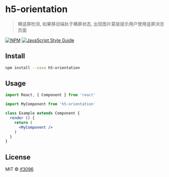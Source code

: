 # h5-orientation

> 横竖屏检测, 如果移动端处于横屏状态, 出现图片蒙层提示用户使用竖屏浏览页面

[![NPM](https://img.shields.io/npm/v/h5-orientation.svg)](https://www.npmjs.com/package/h5-orientation) [![JavaScript Style Guide](https://img.shields.io/badge/code_style-standard-brightgreen.svg)](https://standardjs.com)

## Install

```bash
npm install --save h5-orientation
```

## Usage

```jsx
import React, { Component } from 'react'

import MyComponent from 'h5-orientation'

class Example extends Component {
  render () {
    return (
      <MyComponent />
    )
  }
}
```

## License

MIT © [jf3096](https://github.com/jf3096)
